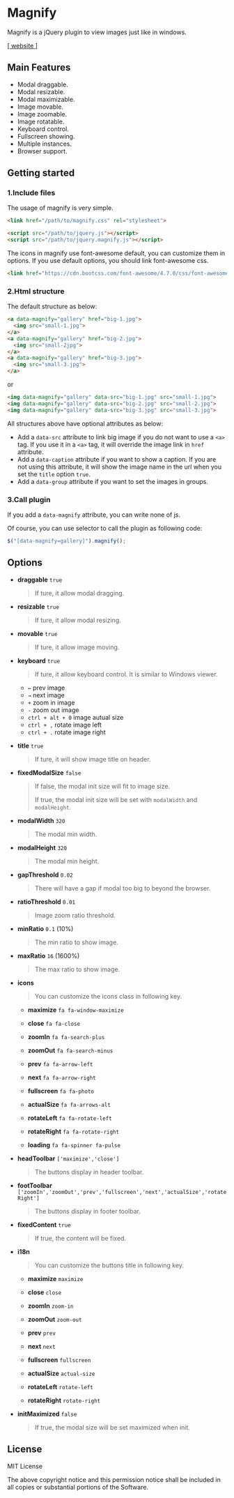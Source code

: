 # Magnify

Magnify is a jQuery plugin to view images just like in windows. 

[[ website ]](https://nzbin.github.io/magnify/)

## Main Features

- Modal draggable.
- Modal resizable.
- Modal maximizable.
- Image movable.
- Image zoomable.
- Image rotatable.
- Keyboard control.
- Fullscreen showing.
- Multiple instances.
- Browser support.

## Getting started

### 1.Include files

The usage of magnify is very simple.

```html
<link href="/path/to/magnify.css" rel="stylesheet">

<script src="/path/to/jquery.js"></script>
<script src="/path/to/jquery.magnify.js"></script>
```
The icons in magnify use font-awesome default, you can customize them in options. If you use default options, you should link font-awesome css.

```html
<link href="https://cdn.bootcss.com/font-awesome/4.7.0/css/font-awesome.min.css" rel="stylesheet">
```

### 2.Html structure

The default structure as below:

```html
<a data-magnify="gallery" href="big-1.jpg">
  <img src="small-1.jpg">
</a>
<a data-magnify="gallery" href="big-2.jpg">
  <img src="small-2jpg">
</a>
<a data-magnify="gallery" href="big-3.jpg">
  <img src="small-3.jpg">
</a>
```

or

```html
<img data-magnify="gallery" data-src="big-1.jpg" src="small-1.jpg">
<img data-magnify="gallery" data-src="big-2.jpg" src="small-2.jpg">
<img data-magnify="gallery" data-src="big-3.jpg" src="small-3.jpg">
```

All structures above have optional attributes as below:
- Add a `data-src` attribute to link big image if you do not want to use a `<a> ` tag. If you use it in a `<a>` tag, it will override the image link in `href` attribute.
- Add a `data-caption` attribute if you want to show a caption. If you are not using this attribute, it will show the image name in the url when you set the `title` option `true`.
- Add a `data-group` attribute if you want to set the images in groups.

### 3.Call plugin

If you add a `data-magnify` attribute, you can write none of js.

Of course, you can use selector to call the plugin as following code:

```js
$("[data-magnify=gallery]").magnify();
```

## Options

- **draggable** `true`
  >If ture, it allow modal dragging.
  
- **resizable** `true`
  >If ture, it allow modal resizing.
  
- **movable** `true`
  >If ture, it allow image moving.
  
- **keyboard** `true`
  >	If ture, it allow keyboard control. It is similar to Windows viewer.
  
  - `←` prev image
  - `→` next image
  - `+` zoom in image
  - `-` zoom out image
  - `ctrl + alt + 0` image autual size
  - `ctrl + ,` rotate image left
  - `ctrl + .` rotate image right


- **title** `true`
  > If ture, it will show image title on header.

- **fixedModalSize** `false`
  > If false, the modal init size will fit to image size.
  > 
  > If true, the modal init size will be set with `modalWidth` and `modalHeight`.

- **modalWidth** `320`
  > The modal min width.

- **modalHeight** `320`
  > The modal min height.

- **gapThreshold** `0.02`
  > There will have a gap if modal too big to beyond the browser.

- **ratioThreshold** `0.01`
  > Image zoom ratio threshold.

- **minRatio** `0.1` (10%)
  > The min ratio to show image.

- **maxRatio** `16` (1600%)
  > The max ratio to show image.

- **icons** 
  > You can customize the icons class in following key.
  
  - **maximize** `fa fa-window-maximize`

  - **close** `fa fa-close`

  - **zoomIn** `fa fa-search-plus`

  - **zoomOut** `fa fa-search-minus`

  - **prev** `fa fa-arrow-left`

  - **next** `fa fa-arrow-right`

  - **fullscreen** `fa fa-photo`

  - **actualSize** `fa fa-arrows-alt`
 
  - **rotateLeft** `fa fa-rotate-left`

  - **rotateRight** `fa fa-rotate-right`

  - **loading** `fa fa-spinner fa-pulse`

    
- **headToolbar** `['maximize','close']`
  > The buttons display in header toolbar.

- **footToolbar** `['zoomIn','zoomOut','prev','fullscreen','next','actualSize','rotateRight']`
  >	The buttons display in footer toolbar.

- **fixedContent** `true`
  > If true, the content will be fixed.

- **i18n** 
  > You can customize the buttons title in following key.
  
  - **maximize** `maximize`

  - **close** `close`

  - **zoomIn** `zoom-in`

  - **zoomOut** `zoom-out`

  - **prev** `prev`

  - **next** `next`

  - **fullscreen** `fullscreen`

  - **actualSize** `actual-size`
 
  - **rotateLeft** `rotate-left`

  - **rotateRight** `rotate-right`

- **initMaximized** `false`
  > If true, the modal size will be set maximized when init.

## License

MIT License

The above copyright notice and this permission notice shall be included in all
copies or substantial portions of the Software.
